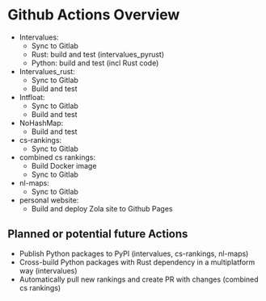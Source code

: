 # Github Actions Overview

- Intervalues:
  - Sync to Gitlab
  - Rust: build and test (intervalues_pyrust)
  - Python: build and test (incl Rust code)
- Intervalues_rust:
  - Sync to Gitlab
  - Build and test
- Intfloat:
  - Sync to Gitlab
  - Build and test
- NoHashMap:
  - Build and test
- cs-rankings:
  - Sync to Gitlab
- combined cs rankings:
  - Build Docker image
  - Sync to Gitlab
- nl-maps:
  - Sync to Gitlab
- personal website:
  - Build and deploy Zola site to Github Pages

## Planned or potential future Actions

- Publish Python packages to PyPI (intervalues, cs-rankings, nl-maps)
- Cross-build Python packages with Rust dependency in a multiplatform way (intervalues)
- Automatically pull new rankings and create PR with changes (combined cs rankings)
